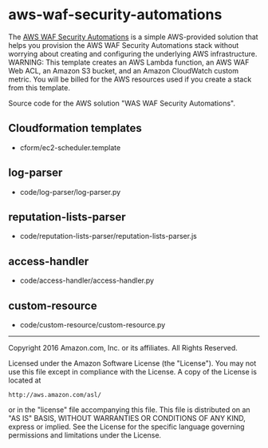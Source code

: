# aws-waf-security-automations

The [AWS WAF Security Automations](https://aws.amazon.com/answers/security/aws-waf-security-automations/) is a simple AWS-provided solution that helps you provision the AWS WAF Security Automations stack without worrying about creating and configuring the underlying AWS infrastructure. WARNING: This template creates an AWS Lambda function, an AWS WAF Web ACL, an Amazon S3 bucket, and an Amazon CloudWatch custom metric. You will be billed for the AWS resources used if you create a stack from this template.

Source code for the AWS solution "WAS WAF Security Automations".

## Cloudformation templates

- cform/ec2-scheduler.template

## log-parser

- code/log-parser/log-parser.py

## reputation-lists-parser

- code/reputation-lists-parser/reputation-lists-parser.js

## access-handler

- code/access-handler/access-handler.py

## custom-resource

- code/custom-resource/custom-resource.py

***

Copyright 2016 Amazon.com, Inc. or its affiliates. All Rights Reserved.

Licensed under the Amazon Software License (the "License"). You may not use this file except in compliance with the License. A copy of the License is located at

    http://aws.amazon.com/asl/

or in the "license" file accompanying this file. This file is distributed on an "AS IS" BASIS, WITHOUT WARRANTIES OR CONDITIONS OF ANY KIND, express or implied. See the License for the specific language governing permissions and limitations under the License.
